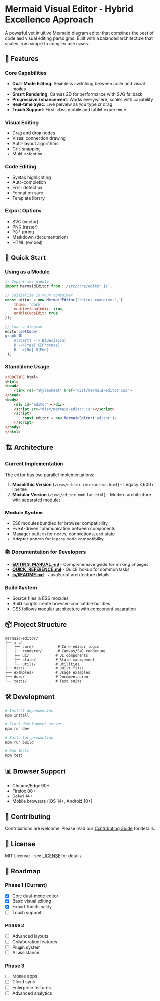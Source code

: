 # Mermaid Visual Editor - Hybrid Excellence Approach

A powerful yet intuitive Mermaid diagram editor that combines the best of code and visual editing paradigms. Built with a balanced architecture that scales from simple to complex use cases.

## 🎯 Features

### Core Capabilities
- **Dual-Mode Editing**: Seamless switching between code and visual modes
- **Smart Rendering**: Canvas 2D for performance with SVG fallback
- **Progressive Enhancement**: Works everywhere, scales with capability
- **Real-time Sync**: Live preview as you type or drag
- **Touch Support**: First-class mobile and tablet experience

### Visual Editing
- Drag and drop nodes
- Visual connection drawing
- Auto-layout algorithms
- Grid snapping
- Multi-selection

### Code Editing
- Syntax highlighting
- Auto-completion
- Error detection
- Format on save
- Template library

### Export Options
- SVG (vector)
- PNG (raster)
- PDF (print)
- Markdown (documentation)
- HTML (embed)

## 🚀 Quick Start

### Using as a Module

```javascript
// Import the module
import MermaidEditor from './src/core/editor.js';

// Initialize in your container
const editor = new MermaidEditor('editor-container', {
    theme: 'dark',
    enableVisualEdit: true,
    enableCodeEdit: true
});

// Load a diagram
editor.setCode(`
graph TD
    A[Start] --> B{Decision}
    B -->|Yes| C[Process]
    B -->|No| D[End]
`);
```

### Standalone Usage

```html
<!DOCTYPE html>
<html>
<head>
    <link rel="stylesheet" href="dist/mermaid-editor.css">
</head>
<body>
    <div id="editor"></div>
    <script src="dist/mermaid-editor.js"></script>
    <script>
        const editor = new MermaidEditor('editor');
    </script>
</body>
</html>
```

## 🏗️ Architecture

### Current Implementation
The editor has two parallel implementations:
1. **Monolithic Version** (`views/editor-interactive.html`) - Legacy 3,600+ line file
2. **Modular Version** (`views/editor-modular.html`) - Modern architecture with separated modules

### Module System
- ES6 modules bundled for browser compatibility
- Event-driven communication between components
- Manager pattern for nodes, connections, and state
- Adapter pattern for legacy code compatibility

### 📚 Documentation for Developers
- **[EDITING_MANUAL.md](EDITING_MANUAL.md)** - Comprehensive guide for making changes
- **[QUICK_REFERENCE.md](QUICK_REFERENCE.md)** - Quick lookup for common tasks
- **[js/README.md](js/README.md)** - JavaScript architecture details

### Build System
- Source files in ES6 modules
- Build scripts create browser-compatible bundles
- CSS follows modular architecture with component separation

## 📦 Project Structure

```
mermaid-editor/
├── src/
│   ├── core/           # Core editor logic
│   ├── renderer/       # Canvas/SVG rendering
│   ├── ui/            # UI components
│   ├── state/         # State management
│   └── utils/         # Utilities
├── dist/              # Built files
├── examples/          # Usage examples
├── docs/              # Documentation
└── tests/             # Test suite
```

## 🛠️ Development

```bash
# Install dependencies
npm install

# Start development server
npm run dev

# Build for production
npm run build

# Run tests
npm test
```

## 📊 Browser Support

- Chrome/Edge 90+
- Firefox 88+
- Safari 14+
- Mobile browsers (iOS 14+, Android 10+)

## 🤝 Contributing

Contributions are welcome! Please read our [Contributing Guide](CONTRIBUTING.md) for details.

## 📄 License

MIT License - see [LICENSE](LICENSE) for details.

## 🎯 Roadmap

### Phase 1 (Current)
- [x] Core dual-mode editor
- [x] Basic visual editing
- [x] Export functionality
- [ ] Touch support

### Phase 2
- [ ] Advanced layouts
- [ ] Collaboration features
- [ ] Plugin system
- [ ] AI assistance

### Phase 3
- [ ] Mobile apps
- [ ] Cloud sync
- [ ] Enterprise features
- [ ] Advanced analytics